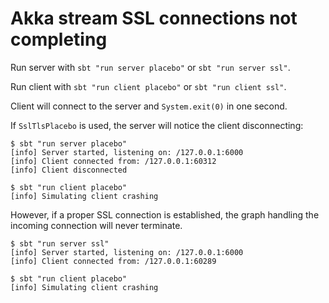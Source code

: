 Akka stream SSL connections not completing
==========================================

Run server with `sbt "run server placebo"` or `sbt "run server ssl"`.

Run client with `sbt "run client placebo"` or `sbt "run client ssl"`.

Client will connect to the server and `System.exit(0)` in one second.

If `SslTlsPlacebo` is used, the server will notice the client disconnecting:
```
$ sbt "run server placebo"
[info] Server started, listening on: /127.0.0.1:6000
[info] Client connected from: /127.0.0.1:60312
[info] Client disconnected
```

```
$ sbt "run client placebo"
[info] Simulating client crashing
```

However, if a proper SSL connection is established, the graph handling the incoming connection will never terminate.

```
$ sbt "run server ssl"
[info] Server started, listening on: /127.0.0.1:6000
[info] Client connected from: /127.0.0.1:60289
```

```
$ sbt "run client placebo"
[info] Simulating client crashing
```
